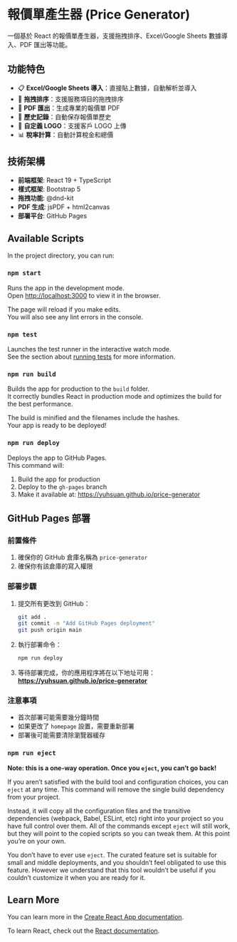 # 報價單產生器 (Price Generator)

一個基於 React 的報價單產生器，支援拖拽排序、Excel/Google Sheets 數據導入、PDF 匯出等功能。

## 功能特色

- 📋 **Excel/Google Sheets 導入**：直接貼上數據，自動解析並導入
- 🎯 **拖拽排序**：支援服務項目的拖拽排序
- 📄 **PDF 匯出**：生成專業的報價單 PDF
- 💾 **歷史記錄**：自動保存報價單歷史
- 🎨 **自定義 LOGO**：支援客戶 LOGO 上傳
- 📊 **稅率計算**：自動計算稅金和總價

## 技術架構

- **前端框架**: React 19 + TypeScript
- **樣式框架**: Bootstrap 5
- **拖拽功能**: @dnd-kit
- **PDF 生成**: jsPDF + html2canvas
- **部署平台**: GitHub Pages

## Available Scripts

In the project directory, you can run:

### `npm start`

Runs the app in the development mode.\
Open [http://localhost:3000](http://localhost:3000) to view it in the browser.

The page will reload if you make edits.\
You will also see any lint errors in the console.

### `npm test`

Launches the test runner in the interactive watch mode.\
See the section about [running tests](https://facebook.github.io/create-react-app/docs/running-tests) for more information.

### `npm run build`

Builds the app for production to the `build` folder.\
It correctly bundles React in production mode and optimizes the build for the best performance.

The build is minified and the filenames include the hashes.\
Your app is ready to be deployed!

### `npm run deploy`

Deploys the app to GitHub Pages.\
This command will:
1. Build the app for production
2. Deploy to the `gh-pages` branch
3. Make it available at: https://yuhsuan.github.io/price-generator

## GitHub Pages 部署

### 前置條件
1. 確保你的 GitHub 倉庫名稱為 `price-generator`
2. 確保你有該倉庫的寫入權限

### 部署步驟
1. 提交所有更改到 GitHub：
   ```bash
   git add .
   git commit -m "Add GitHub Pages deployment"
   git push origin main
   ```

2. 執行部署命令：
   ```bash
   npm run deploy
   ```

3. 等待部署完成，你的應用程序將在以下地址可用：
   **https://yuhsuan.github.io/price-generator**

### 注意事項
- 首次部署可能需要幾分鐘時間
- 如果更改了 `homepage` 設置，需要重新部署
- 部署後可能需要清除瀏覽器緩存

### `npm run eject`

**Note: this is a one-way operation. Once you `eject`, you can’t go back!**

If you aren’t satisfied with the build tool and configuration choices, you can `eject` at any time. This command will remove the single build dependency from your project.

Instead, it will copy all the configuration files and the transitive dependencies (webpack, Babel, ESLint, etc) right into your project so you have full control over them. All of the commands except `eject` will still work, but they will point to the copied scripts so you can tweak them. At this point you’re on your own.

You don’t have to ever use `eject`. The curated feature set is suitable for small and middle deployments, and you shouldn’t feel obligated to use this feature. However we understand that this tool wouldn’t be useful if you couldn’t customize it when you are ready for it.

## Learn More

You can learn more in the [Create React App documentation](https://facebook.github.io/create-react-app/docs/getting-started).

To learn React, check out the [React documentation](https://reactjs.org/).
